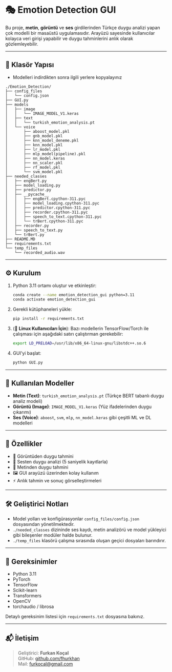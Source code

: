 # 🎭 Emotion Detection GUI

Bu proje, **metin**, **görüntü** ve **ses** girdilerinden Türkçe duygu analizi yapan çok modelli bir masaüstü uygulamasıdır. Arayüzü sayesinde kullanıcılar kolayca veri girişi yapabilir ve duygu tahminlerini anlık olarak gözlemleyebilir.

---

## 📂 Klasör Yapısı
- Modelleri indirdikten sonra ilgili yerlere kopyalayınız
```
./Emotion_Detection/
├── config_files
│   └── config.json
├── GUI.py
├── models
│   ├── image
│   │   └── IMAGE_MODEL_V1.keras
│   ├── text
│   │   └── turkish_emotion_analysis.pt
│   └── voice
│       ├── aboost_model.pkl
│       ├── gnb_model.pkl
│       ├── knn_model_deneme.pkl
│       ├── knn_model.pkl
│       ├── lr_model.pkl
│       ├── mlp_model(pipeline).pkl
│       ├── nn_model.keras
│       ├── nn_scaler.pkl
│       ├── rf_model.pkl
│       └── svm_model.pkl
├── needed_classes
│   ├── engBert.py
│   ├── model_loading.py
│   ├── predictor.py
│   ├── __pycache__
│   │   ├── engBert.cpython-311.pyc
│   │   ├── model_loading.cpython-311.pyc
│   │   ├── predictor.cpython-311.pyc
│   │   ├── recorder.cpython-311.pyc
│   │   ├── speech_to_text.cpython-311.pyc
│   │   └── trBert.cpython-311.pyc
│   ├── recorder.py
│   ├── speech_to_text.py
│   └── trBert.py
├── README.MD
├── requirements.txt
└── temp_files
    └── recorded_audio.wav
```

---

## ⚙️ Kurulum

1. Python 3.11 ortamı oluştur ve etkinleştir:
   ```bash
   conda create --name emotion_detection_gui python=3.11
   conda activate emotion_detection_gui
   ```

2. Gerekli kütüphaneleri yükle:
   ```bash
   pip install -r requirements.txt
   ```

3. (🔧 **Linux Kullanıcıları İçin**):
   Bazı modellerin TensorFlow/Torch ile çalışması için aşağıdaki satırı çalıştırman gerekebilir:
   ```bash
   export LD_PRELOAD=/usr/lib/x86_64-linux-gnu/libstdc++.so.6
   ```

4. GUI'yi başlat:
   ```bash
   python GUI.py
   ```

---

## 🧠 Kullanılan Modeller

- **Metin (Text)**: `turkish_emotion_analysis.pt` (Türkçe BERT tabanlı duygu analiz modeli)
- **Görüntü (Image)**: `IMAGE_MODEL_V1.keras` (Yüz ifadelerinden duygu çıkarımı)
- **Ses (Voice)**: `aboost`, `svm`, `mlp`, `nn_model.keras` gibi çeşitli ML ve DL modelleri

---

## 🧪 Özellikler

- 📸 Görüntüden duygu tahmini
- 🎤 Sesten duygu analizi (5 saniyelik kayıtlarla)
- 📝 Metinden duygu tahmini
- 🖼️ GUI arayüzü üzerinden kolay kullanım
- ⚡ Anlık tahmin ve sonuç görselleştirmeleri

---

## 🛠 Geliştirici Notları

- Model yolları ve konfigürasyonlar `config_files/config.json` dosyasından yönetilmektedir.
- `./needed_classes` dizininde ses kaydı, metin analizörü ve model yükleyici gibi bileşenler modüler halde bulunur.
- `./temp_files` klasörü çalışma sırasında oluşan geçici dosyaları barındırır.

---

## 📌 Gereksinimler

- Python 3.11
- PyTorch
- TensorFlow
- Scikit-learn
- Transformers
- OpenCV
- torchaudio / librosa

Detaylı gereksinim listesi için `requirements.txt` dosyasına bakınız.

---

## 📬 İletişim

> Geliştirici: **Furkan Koçal**  
> GitHub: [github.com/fhurkhan](https://github.com/Fhurky)  
> Mail: furkocal@gmail.com

